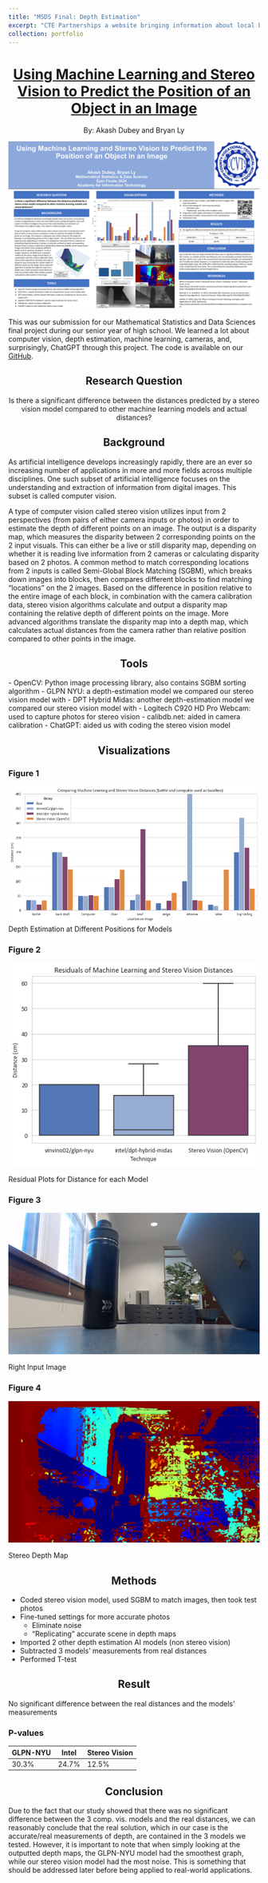 ```yaml
---
title: "MSDS Final: Depth Estimation"
excerpt: "CTE Partnerships a website bringing information about local businesses together! <br/><img src='/images/portfolio/fbla/main.png' width='375' height='263'>"
collection: portfolio
---
```


<h1 align="center"><a href="https://github.com/AkeBoss-tech/3d-stereo-camera/">Using Machine Learning and Stereo Vision to Predict the Position of an Object in an Image</a></h1>

<p align="center">By: Akash Dubey and Bryan Ly</p> 

![Depth Estimation](/images/portfolio/stereo/poster.png)


This was our submission for our Mathematical Statistics and Data Sciences final project during our senior year of high school. We learned a lot about computer vision, depth estimation, machine learning, cameras, and, surprisingly, ChatGPT through this project. The code is available on our [GitHub](https://github.com/AkeBoss-tech/3d-stereo-camera/).

<h2 align="center">Research Question</h2>
<p align='center'>Is there a significant difference between the distances predicted by a stereo vision model compared to other machine learning models and actual distances?</p>

<h2 align="center">Background</h2>

As artificial intelligence develops increasingly rapidly, there are an ever so increasing number of applications in more and more fields across multiple disciplines. One such subset of artificial intelligence focuses on the understanding and extraction of information from digital images. This subset is called computer vision. 

A type of computer vision called stereo vision utilizes input from 2 perspectives (from pairs of either camera inputs or photos) in order to estimate the depth of different points on an image. The output is a disparity map, which measures the disparity between 2 corresponding points on the 2 input visuals. This can either be a live or still disparity map, depending on whether it is reading live information from 2 cameras or calculating disparity based on 2 photos. A common method to match corresponding locations from 2 inputs is called Semi-Global Block Matching (SGBM), which breaks down images into blocks, then compares different blocks to find matching “locations” on the 2 images. Based on the difference in position relative to the entire image of each block, in combination with the camera calibration data, stereo vision algorithms calculate and output a disparity map containing the relative depth of different points on the image. More advanced algorithms translate the disparity map into a depth map, which calculates actual distances from the camera rather than relative position compared to other points in the image. 

<h2 align="center">Tools</h2>
- OpenCV: Python image processing library, also contains SGBM sorting algorithm
- GLPN NYU: a depth-estimation model we compared our stereo vision model with
- DPT Hybrid Midas: another depth-estimation model we compared our stereo vision model with
- Logitech C920 HD Pro Webcam: used to capture photos for stereo vision
- calibdb.net: aided in camera calibration
- ChatGPT: aided us with coding the stereo vision model

<h2 align="center">Visualizations</h2>

### Figure 1
![Figure 1](/images/portfolio/stereo/results.png)
Depth Estimation at Different Positions for Models

### Figure 2
![Figure 2](/images/portfolio/stereo/boxplot.png)

Residual Plots for Distance for each Model

### Figure 3
![Figure 3](/images/portfolio/stereo/right_image.jpg)

Right Input Image

### Figure 4
![Figure 4](/images/portfolio/stereo/stereo_disparity_map.png)

Stereo Depth Map

<h2 align="center">Methods</h2>

- Coded stereo vision model, used SGBM to match images, then took test photos
- Fine-tuned settings for more accurate photos
    - Eliminate noise
    - “Replicating” accurate scene in depth maps
- Imported 2 other depth estimation AI models (non stereo vision)
- Subtracted 3 models’ measurements from real distances
- Performed T-test

<h2 align="center">Result</h2>
No significant difference between the real distances and the models’ measurements

### P-values

| GLPN-NYU | Intel | Stereo Vision |
|----------|-------|---------------|
|  30.3% | 24.7% | 12.5% | 

<h2 align="center">Conclusion</h2>
Due to the fact that our study showed that there was no significant difference between the 3 comp. vis. models and the real distances, we can reasonably conclude that the real solution, which in our case is the accurate/real measurements of depth, are contained in the 3 models we tested. However, it is important to note that when simply looking at the outputted depth maps, the GLPN-NYU model had the smoothest graph, while our stereo vision model had the most noise. This is something that should be addressed later before being applied to real-world applications. 
